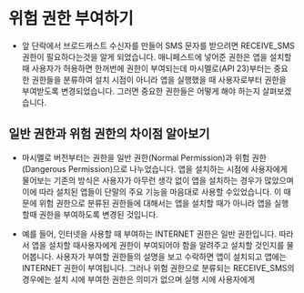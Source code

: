 # 위험 권한 부여하기

- 앞 단락에서 브로드캐스트 수신자를 만들어 SMS 문자를 받으려면 RECEIVE_SMS 권한이 필요하다는것을 알게 되었습니다. 매니페스트에 넣어준 권한은 앱을 설치할 때 사용자가 허용하면 한꺼번에 권한이 부여되는데 마시멜로(API 23)부터는 중요한 권한들을 분류하여 설치 시점이 아니라 앱을 실행했을 때 사용자로부터 권한을 부여받도록 변경되었습니다. 그러면 중요한 권한들은 어떻게 해야 하는지 살펴보겠습니다.


## 일반 권한과 위험 권한의 차이점 알아보기

- 마시멜로 버전부터는 권한을 일반 권한(Normal Permission)과 위험 권한(Dangerous Permission)으로 나누었습니다. 앱을 설치하는 시점에 사용자에게 물어보는 기존의 방식은 사용자가 아무런 생각 없이 앱을 설치하는 경우가 많았으며 이에 따라 설치된 앱들이 단말의 주요 기능을 마음대로 사용할 수있었습니다. 이 때문에 위험 권한으로 분류된 권한들에 대해서는 앱을 설치할 때가 아니라 앱을 실행할때 권한을 부여하도록 변경된 것입니다.




- 예를 들어, 인터넷을 사용할 때 부여하는 INTERNET 권한은 일반 권한입니다. 따라서 앱을 설치할 때사용자에게 권한이 부여되어야 함을 알려주고 설치할 것인지를 물어봅니다. 사용자가 부여할 권한들의 설명을 보고 수락하면 앱이 설치되고 앱에는 INTERNET 권한이 부여됩니다. 그러나 위험 권한으로 분류되는 RECEIVE_SMS의 경우에는 설치 시에 부여한 권한은 의미가 없으며 실행 시에 사용자에게